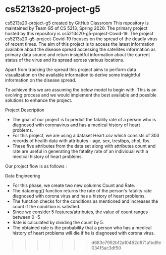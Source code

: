 # cs5213s20-project-g5

cs5213s20-project-g5 created by GitHub Classroom
This repository is maintained by Team G5 of CS 5213, Spring 2020.
The primary project hosted by this repository is cs5213s20-g5-project-Covid-19.
The project cs5213s20-g5-project-Covid-19 focuses on the spread of the deadly virus of recent times. The aim of this project is to access the latest information available about the disease spread accessing the satellites information as primary data source and return insightful information about the current status of the virus and its spread across various locations.

Apart from tracking the spread this project aims to perform data visualization on the available information to derive some insightful information on the disease spread.

To achieve this we are assuming the below model to begin with. This is an evolving process and we would implement the best available and possible solutions to enhance the project.



Project Description

- The goal of our project is to predict the fatality rate of a person who is diagnosed with coronavirus and has a medical history of heart problems. 
- For this project, we are using a dataset Heart.csv which consists of 303 records of health data with attributes - age, sex, trestbps, chol, fbs. 
- These five attributes from the data set along with attributes count and rate are useful in generating the fatality rate of an individual with a medical history of heart problems.

Our project flow is as follows : 

Data Engineering 

- For this phase, we create two new columns Count and Rate. 
- The dataengg() function returns the rate of the person's fatality rate diagnosed with corona virus and has a history of heart problems.
- The function checks for the conditions as mentioned and increases the count if the condition is satisfied.
- Since we consider 5 features/attributes, the value of count ranges between 0 -5 
- Rate is calculated by dividing the count by 5.
- The obtained rate is the probability that a person who has a medical history of heart problems will die if he is diagnosed with corona virus.

>>>>>>> d683e7992bf2a10462d671a1bd9e034f5ac3df50
